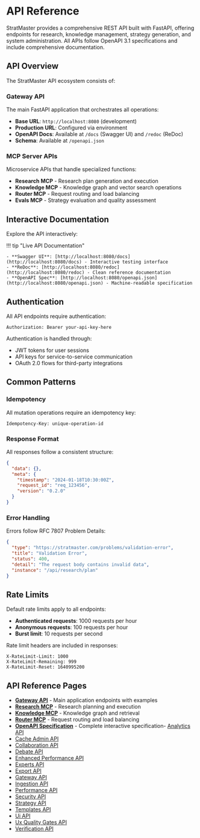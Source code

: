 # API Reference

StratMaster provides a comprehensive REST API built with FastAPI, offering endpoints for research, knowledge management, strategy generation, and system administration. All APIs follow OpenAPI 3.1 specifications and include comprehensive documentation.

## API Overview

The StratMaster API ecosystem consists of:

### Gateway API
The main FastAPI application that orchestrates all operations:

- **Base URL**: `http://localhost:8080` (development) 
- **Production URL**: Configured via environment
- **OpenAPI Docs**: Available at `/docs` (Swagger UI) and `/redoc` (ReDoc)
- **Schema**: Available at `/openapi.json`

### MCP Server APIs
Microservice APIs that handle specialized functions:

- **Research MCP** - Research plan generation and execution
- **Knowledge MCP** - Knowledge graph and vector search operations
- **Router MCP** - Request routing and load balancing
- **Evals MCP** - Strategy evaluation and quality assessment

## Interactive Documentation

Explore the API interactively:

!!! tip "Live API Documentation"
    
    - **Swagger UI**: [http://localhost:8080/docs](http://localhost:8080/docs) - Interactive testing interface
    - **ReDoc**: [http://localhost:8080/redoc](http://localhost:8080/redoc) - Clean reference documentation
    - **OpenAPI Spec**: [http://localhost:8080/openapi.json](http://localhost:8080/openapi.json) - Machine-readable specification

## Authentication

All API endpoints require authentication:

```http
Authorization: Bearer your-api-key-here
```

Authentication is handled through:
- JWT tokens for user sessions
- API keys for service-to-service communication
- OAuth 2.0 flows for third-party integrations

## Common Patterns

### Idempotency
All mutation operations require an idempotency key:

```http
Idempotency-Key: unique-operation-id
```

### Response Format
All responses follow a consistent structure:

```json
{
  "data": {},
  "meta": {
    "timestamp": "2024-01-18T10:30:00Z",
    "request_id": "req_123456",
    "version": "0.2.0"
  }
}
```

### Error Handling
Errors follow RFC 7807 Problem Details:

```json
{
  "type": "https://stratmaster.com/problems/validation-error",
  "title": "Validation Error", 
  "status": 400,
  "detail": "The request body contains invalid data",
  "instance": "/api/research/plan"
}
```

## Rate Limits

Default rate limits apply to all endpoints:

- **Authenticated requests**: 1000 requests per hour
- **Anonymous requests**: 100 requests per hour  
- **Burst limit**: 10 requests per second

Rate limit headers are included in responses:

```http
X-RateLimit-Limit: 1000
X-RateLimit-Remaining: 999
X-RateLimit-Reset: 1640995200
```

## API Reference Pages

- **[Gateway API](gateway.md)** - Main application endpoints with examples
- **[Research MCP](research-mcp.md)** - Research planning and execution
- **[Knowledge MCP](knowledge-mcp.md)** - Knowledge graph and retrieval
- **[Router MCP](router-mcp.md)** - Request routing and load balancing
- **[OpenAPI Specification](openapi.md)** - Complete interactive specification- [Analytics API](analytics-api.md)
- [Cache Admin API](cache_admin-api.md)
- [Collaboration API](collaboration-api.md)
- [Debate API](debate-api.md)
- [Enhanced Performance API](enhanced_performance-api.md)
- [Experts API](experts-api.md)
- [Export API](export-api.md)
- [Gateway API](gateway-api.md)
- [Ingestion API](ingestion-api.md)
- [Performance API](performance-api.md)
- [Security API](security-api.md)
- [Strategy API](strategy-api.md)
- [Templates API](templates-api.md)
- [Ui API](ui-api.md)
- [Ux Quality Gates API](ux_quality_gates-api.md)
- [Verification API](verification-api.md)
